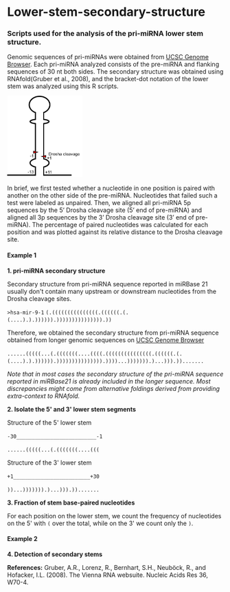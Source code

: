# Lower-stem-secondary-structure
### Scripts used for the analysis of the pri-miRNA lower stem structure.

Genomic sequences of pri-miRNAs were obtained from [UCSC Genome Browser](https://genome.ucsc.edu/). Each pri-miRNA analyzed consists of the pre-miRNA and flanking sequences of 30 nt both sides. The secondary structure was obtained using RNAfold(Gruber et al., 2008), and the bracket-dot notation of the lower stem was analyzed using this R scripts. 

<img src="https://github.com/Gu-Lab-RBL-NCI/Lower-stem-secondary-structure/blob/master/drosha-cleavage.png" width="175" height="189">

In brief, we first tested whether a nucleotide in one position is paired with another on the other side of the pre-miRNA. Nucleotides that failed such a test were labeled as unpaired. Then, we aligned all pri-miRNA 5p sequences by the 5’ Drosha cleavage site (5’ end of pre-miRNA) and aligned all 3p sequences by the 3’ Drosha cleavage site (3’ end of pre-miRNA). The percentage of paired nucleotides was calculated for each position and was plotted against its relative distance to the Drosha cleavage site.

#### Example 1
**1. pri-miRNA secondary structure**

Secondary structure from pri-miRNA sequence reported in miRBase 21 usually don't contain many upstream or downstream nucleotides from the Drosha cleavage sites.

`>hsa-mir-9-1`
`(.(((((((((((((((.((((((.(.(....).).)))))).))))))))))))))).))`

Therefore, we obtained the secondary structure from pri-miRNA sequence obtained from longer genomic sequences on [UCSC Genome Browser](https://genome.ucsc.edu/)

`......(((((...(.(((((((....((((.(((((((((((((((.((((((.(.(....).).)))))).))))))))))))))).))))...))))))).)...))).)).......`

*Note that in most cases the secondary structure of the pri-miRNA sequence reported in miRBase21 is already included in the longer sequence. Most discrepancies might come from alternative foldings derived from providing extra-context to RNAfold.*

**2. Isolate the 5' and 3' lower stem segments**

Structure of the 5' lower stem

`-30__________________________-1`

`......(((((...(.(((((((....(((`

Structure of the 3' lower stem

`+1_________________________+30`

`))...))))))).)...))).)).......`

**3. Fraction of stem base-paired nucleotides**

For each position on the lower stem, we count the frequency of nucleotides on the 5' with `(` over the total, while on the 3' we count only the `)`.


#### Example 2
**4. Detection of secondary stems**


**References:**
Gruber, A.R., Lorenz, R., Bernhart, S.H., Neuböck, R., and Hofacker, I.L. (2008). The Vienna RNA websuite. Nucleic Acids Res 36, W70-4.
